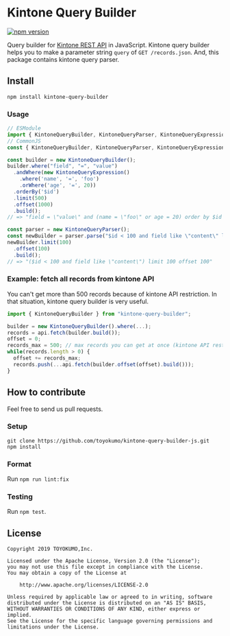 # Kintone Query Builder

[![npm version](https://badge.fury.io/js/kintone-query-builder.svg)](https://badge.fury.io/js/kintone-query-builder)

Query builder for [Kintone REST API](https://developer.kintone.io/hc/en-us/articles/213149287/) in JavaScript.
Kintone query builder helps you to make a parameter string `query` of `GET /records.json`.
And, this package contains kintone query parser.


## Install
```
npm install kintone-query-builder
```


### Usage
```javascript
// ESModule
import { KintoneQueryBuilder, KintoneQueryParser, KintoneQueryExpression } from "kintone-query-builder";
// CommonJS
const { KintoneQueryBuilder, KintoneQueryParser, KintoneQueryExpression } = require("kintone-query-builder");

const builder = new KintoneQueryBuilder();
builder.where("field", "=", "value")
  .andWhere(new KintoneQueryExpression()
    .where('name', '=', 'foo')
    .orWhere('age', '=', 20))
  .orderBy('$id')
  .limit(500)
  .offset(1000)
  .build();
// => "field = \"value\" and (name = \"foo\" or age = 20) order by $id limit 500 offset 1000"

const parser = new KintoneQueryParser();
const newBuilder = parser.parse("$id < 100 and field like \"content\" limit 500");
newBuilder.limit(100)
  .offset(100)
  .build();
// => "($id < 100 and field like \"content\") limit 100 offset 100"
```

### Example: fetch all records from kintone API
You can't get more than 500 records because of kintone API restriction.
In that situation, kintone query builder is very useful.
```javascript
import { KintoneQueryBuilder } from "kintone-query-builder";

builder = new KintoneQueryBuilder().where(...);
records = api.fetch(builder.build());
offset = 0;
records_max = 500; // max records you can get at once (kintone API restriction)
while(records.length > 0) {
  offset += records_max;
  records.push(...api.fetch(builder.offset(offset).build()));
}
```


## How to contribute
Feel free to send us pull requests.
### Setup
```
git clone https://github.com/toyokumo/kintone-query-builder-js.git
npm install
```

### Format
Run `npm run lint:fix`

### Testing
Run `npm test`.

## License
```
Copyright 2019 TOYOKUMO,Inc.

Licensed under the Apache License, Version 2.0 (the "License");
you may not use this file except in compliance with the License.
You may obtain a copy of the License at

    http://www.apache.org/licenses/LICENSE-2.0

Unless required by applicable law or agreed to in writing, software
distributed under the License is distributed on an "AS IS" BASIS,
WITHOUT WARRANTIES OR CONDITIONS OF ANY KIND, either express or implied.
See the License for the specific language governing permissions and
limitations under the License.
```
